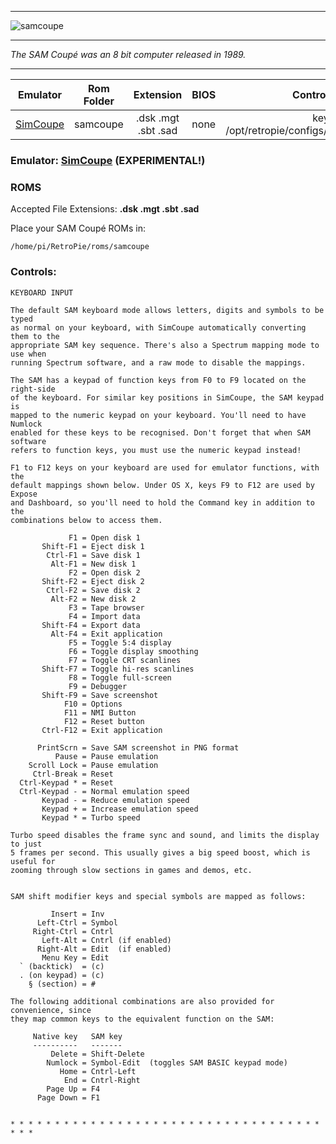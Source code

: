 
***

![samcoupe](https://cloud.githubusercontent.com/assets/10035308/14407343/6f8941b2-fe82-11e5-9c8a-df7d53f396c6.jpg)

***
_The SAM Coupé was an 8 bit computer released in 1989._

***


| Emulator | Rom Folder | Extension | BIOS |  Controller Config |
| :---: | :---: | :---: | :---: | :---: |
| [SimCoupe](http://www.simcoupe.org/) | samcoupe  | .dsk .mgt .sbt .sad | none | keyboard /opt/retropie/configs/simcoupe/SimCoupe.cfg |

### Emulator: [SimCoupe](http://www.simcoupe.org/) (EXPERIMENTAL!)

### ROMS

Accepted File Extensions: **.dsk .mgt .sbt .sad**

Place your SAM Coupé ROMs in:

```
/home/pi/RetroPie/roms/samcoupe
```

### Controls:

```
KEYBOARD INPUT

The default SAM keyboard mode allows letters, digits and symbols to be typed
as normal on your keyboard, with SimCoupe automatically converting them to the
appropriate SAM key sequence. There's also a Spectrum mapping mode to use when
running Spectrum software, and a raw mode to disable the mappings.

The SAM has a keypad of function keys from F0 to F9 located on the right-side
of the keyboard. For similar key positions in SimCoupe, the SAM keypad is
mapped to the numeric keypad on your keyboard. You'll need to have Numlock
enabled for these keys to be recognised. Don't forget that when SAM software
refers to function keys, you must use the numeric keypad instead!

F1 to F12 keys on your keyboard are used for emulator functions, with the
default mappings shown below. Under OS X, keys F9 to F12 are used by Expose
and Dashboard, so you'll need to hold the Command key in addition to the
combinations below to access them.

             F1 = Open disk 1
       Shift-F1 = Eject disk 1
        Ctrl-F1 = Save disk 1
         Alt-F1 = New disk 1
             F2 = Open disk 2
       Shift-F2 = Eject disk 2
        Ctrl-F2 = Save disk 2
         Alt-F2 = New disk 2
             F3 = Tape browser
             F4 = Import data
       Shift-F4 = Export data
         Alt-F4 = Exit application
             F5 = Toggle 5:4 display
             F6 = Toggle display smoothing
             F7 = Toggle CRT scanlines
       Shift-F7 = Toggle hi-res scanlines
             F8 = Toggle full-screen
             F9 = Debugger
       Shift-F9 = Save screenshot
            F10 = Options
            F11 = NMI Button
            F12 = Reset button
       Ctrl-F12 = Exit application

      PrintScrn = Save SAM screenshot in PNG format
          Pause = Pause emulation
    Scroll Lock = Pause emulation
     Ctrl-Break = Reset
  Ctrl-Keypad * = Reset
  Ctrl-Keypad - = Normal emulation speed
       Keypad - = Reduce emulation speed
       Keypad + = Increase emulation speed
       Keypad * = Turbo speed

Turbo speed disables the frame sync and sound, and limits the display to just
5 frames per second. This usually gives a big speed boost, which is useful for
zooming through slow sections in games and demos, etc.


SAM shift modifier keys and special symbols are mapped as follows:

         Insert = Inv
      Left-Ctrl = Symbol
     Right-Ctrl = Cntrl
       Left-Alt = Cntrl (if enabled)
      Right-Alt = Edit  (if enabled)
       Menu Key = Edit
  ` (backtick)  = (c)
  . (on keypad) = (c)
    § (section) = #

The following additional combinations are also provided for convenience, since
they map common keys to the equivalent function on the SAM:

     Native key   SAM key
     ----------   -------
         Delete = Shift-Delete
        Numlock = Symbol-Edit  (toggles SAM BASIC keypad mode)
           Home = Cntrl-Left
            End = Cntrl-Right
        Page Up = F4
      Page Down = F1


* * * * * * * * * * * * * * * * * * * * * * * * * * * * * * * * * * * * * *
```
